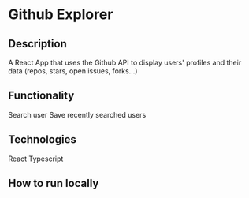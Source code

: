 # Github Explorer

## Description
A React App that uses the Github API to display users' profiles and their data (repos, stars, open issues, forks...)


## Functionality
Search user
Save recently searched users

## Technologies
React
Typescript

## How to run locally
